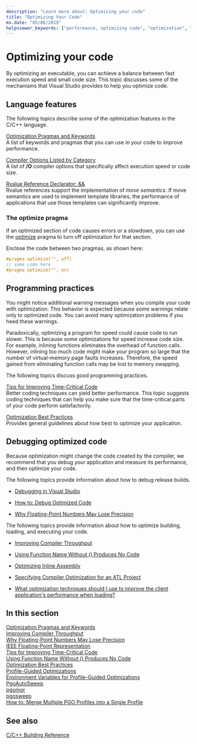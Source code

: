 ```yaml
---
description: "Learn more about: Optimizing your code"
title: "Optimizing Your Code"
ms.date: "05/06/2019"
helpviewer_keywords: ["performance, optimizing code", "optimization", "cl.exe compiler, performance", "optimization, C++ code", "code, optimizing", "performance, compiler"]
---
```

# Optimizing your code

By optimizing an executable, you can achieve a balance between fast execution speed and small code size. This topic discusses some of the mechanisms that Visual Studio provides to help you optimize code.

## Language features

The following topics describe some of the optimization features in the C/C++ language.

[Optimization Pragmas and Keywords](optimization-pragmas-and-keywords.md) \
A list of keywords and pragmas that you can use in your code to improve performance.

[Compiler Options Listed by Category](reference/compiler-options-listed-by-category.md) \
A list of **/O** compiler options that specifically affect execution speed or code size.

[Rvalue Reference Declarator: &&](../cpp/rvalue-reference-declarator-amp-amp.md) \
Rvalue references support the implementation of *move semantics*. If move semantics are used to implement template libraries, the performance of applications that use those templates can significantly improve.

### The optimize pragma

If an optimized section of code causes errors or a slowdown, you can use the [optimize](../preprocessor/optimize.md) pragma to turn off optimization for that section.

Enclose the code between two pragmas, as shown here:

```cpp
#pragma optimize("", off)
// some code here
#pragma optimize("", on)
```

## Programming practices

You might notice additional warning messages when you compile your code with optimization. This behavior is expected because some warnings relate only to optimized code. You can avoid many optimization problems if you heed these warnings.

Paradoxically, optimizing a program for speed could cause code to run slower. This is because some optimizations for speed increase code size. For example, inlining functions eliminates the overhead of function calls. However, inlining too much code might make your program so large that the number of virtual-memory page faults increases. Therefore, the speed gained from eliminating function calls may be lost to memory swapping.

The following topics discuss good programming practices.

[Tips for Improving Time-Critical Code](tips-for-improving-time-critical-code.md) \
Better coding techniques can yield better performance. This topic suggests coding techniques that can help you make sure that the time-critical parts of your code perform satisfactorily.

[Optimization Best Practices](optimization-best-practices.md) \
Provides general guidelines about how best to optimize your application.

## Debugging optimized code

Because optimization might change the code created by the compiler, we recommend that you debug your application and measure its performance, and then optimize your code.

The following topics provide information about how to debug release builds.

- [Debugging in Visual Studio](/visualstudio/debugger/debugging-in-visual-studio)

- [How to: Debug Optimized Code](/visualstudio/debugger/how-to-debug-optimized-code)

- [Why Floating-Point Numbers May Lose Precision](why-floating-point-numbers-may-lose-precision.md)

The following topics provide information about how to optimize building, loading, and executing your code.

- [Improving Compiler Throughput](improving-compiler-throughput.md)

- [Using Function Name Without () Produces No Code](using-function-name-without-parens-produces-no-code.md)

- [Optimizing Inline Assembly](../assembler/inline/optimizing-inline-assembly.md)

- [Specifying Compiler Optimization for an ATL Project](../atl/reference/specifying-compiler-optimization-for-an-atl-project.md)

- [What optimization techniques should I use to improve the client application's performance when loading?](../build/dll-frequently-asked-questions.yml#what-optimization-techniques-should-i-use-to-improve-the-client-application-s-performance-when-loading-)

## In this section

[Optimization Pragmas and Keywords](optimization-pragmas-and-keywords.md) \
[Improving Compiler Throughput](improving-compiler-throughput.md) \
[Why Floating-Point Numbers May Lose Precision](why-floating-point-numbers-may-lose-precision.md) \
[IEEE Floating-Point Representation](ieee-floating-point-representation.md) \
[Tips for Improving Time-Critical Code](tips-for-improving-time-critical-code.md) \
[Using Function Name Without () Produces No Code](using-function-name-without-parens-produces-no-code.md) \
[Optimization Best Practices](optimization-best-practices.md) \
[Profile-Guided Optimizations](profile-guided-optimizations.md) \
[Environment Variables for Profile-Guided Optimizations](environment-variables-for-profile-guided-optimizations.md) \
[PgoAutoSweep](pgoautosweep.md) \
[pgomgr](pgomgr.md) \
[pgosweep](pgosweep.md) \
[How to: Merge Multiple PGO Profiles into a Single Profile](how-to-merge-multiple-pgo-profiles-into-a-single-profile.md)

## See also

[C/C++ Building Reference](reference/c-cpp-building-reference.md)
